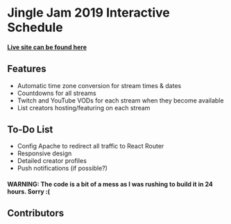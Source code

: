 # Jingle Jam 2019 Interactive Schedule
#### [Live site can be found here](https://yogscast.app)

## Features
* Automatic time zone conversion for stream times & dates
* Countdowns for all streams
* Twitch and YouTube VODs for each stream when they become available
* List creators hosting/featuring on each stream

## To-Do List
* Config Apache to redirect all traffic to React Router
* Responsive design
* Detailed creator profiles
* Push notifications (if possible?)

#### WARNING: The code is a bit of a mess as I was rushing to build it in 24 hours. Sorry :(

## Contributors